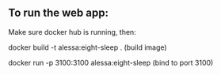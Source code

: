 ## To run the web app:

Make sure docker hub is running, then:

docker build -t alessa:eight-sleep .
(build image)

docker run -p 3100:3100 alessa:eight-sleep
(bind to port 3100)
